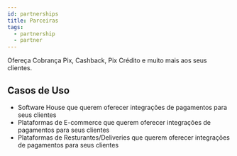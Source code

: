 ```yaml
---
id: partnerships
title: Parceiras
tags:
  - partnership
  - partner
---
```


Ofereça Cobrança Pix, Cashback, Pix Crédito e muito mais aos seus clientes.

## Casos de Uso

- Software House que querem oferecer integrações de pagamentos para seus clientes
- Plataformas de E-commerce que querem oferecer integrações de pagamentos para seus clientes
- Plataformas de Resturantes/Deliveries que querem oferecer integrações de pagamentos para seus clientes